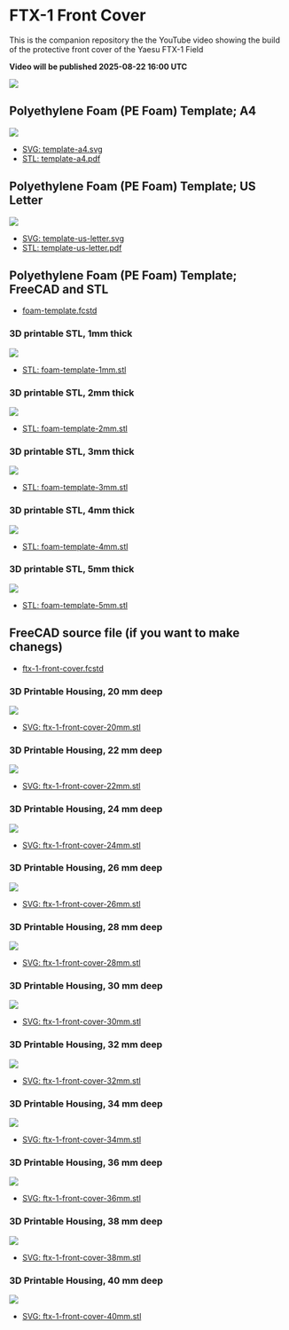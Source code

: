 # FTX-1 Front Cover

This is the companion repository the the YouTube video showing the build of the protective front cover of the Yaesu FTX-1 Field

**Video will be published 2025-08-22 16:00 UTC**

[![](ftx-1-protective-cover.png)](https://youtu.be/JYeVUW09L0U)

## Polyethylene Foam (PE Foam) Template; A4

![](template-a4.png)

- [SVG: template-a4.svg](<template-a4.svg>)
- [STL: template-a4.pdf](<template-a4.pdf>)

## Polyethylene Foam (PE Foam) Template; US Letter

![](template-us-letter.png)

- [SVG: template-us-letter.svg](<template-us-letter.svg>)
- [STL: template-us-letter.pdf](<template-us-letter.pdf>)

## Polyethylene Foam (PE Foam) Template; FreeCAD and STL

- [foam-template.fcstd](<foam-template.fcstd>)

### 3D printable STL, 1mm thick

![](foam-template-1mm.png)

- [STL: foam-template-1mm.stl](<foam-template-1mm.stl>)

### 3D printable STL, 2mm thick

![](foam-template-2mm.png)

- [STL: foam-template-2mm.stl](<foam-template-2mm.stl>)

### 3D printable STL, 3mm thick

![](foam-template-3mm.png)

- [STL: foam-template-3mm.stl](<foam-template-3mm.stl>)

### 3D printable STL, 4mm thick

![](foam-template-4mm.png)

- [STL: foam-template-4mm.stl](<foam-template-4mm.stl>)

### 3D printable STL, 5mm thick

![](foam-template-5mm.png)

- [STL: foam-template-5mm.stl](<foam-template-5mm.stl>)

## FreeCAD source file (if you want to make chanegs)

- [ftx-1-front-cover.fcstd](<ftx-1-front-cover.fcstd>)

### 3D Printable Housing, 20 mm deep

![](ftx-1-front-cover-20mm.png)

- [SVG: ftx-1-front-cover-20mm.stl](<ftx-1-front-cover-20mm.stl>)

### 3D Printable Housing, 22 mm deep

![](ftx-1-front-cover-22mm.png)

- [SVG: ftx-1-front-cover-22mm.stl](<ftx-1-front-cover-22mm.stl>)

### 3D Printable Housing, 24 mm deep

![](ftx-1-front-cover-24mm.png)

- [SVG: ftx-1-front-cover-24mm.stl](<ftx-1-front-cover-24mm.stl>)

### 3D Printable Housing, 26 mm deep

![](ftx-1-front-cover-26mm.png)

- [SVG: ftx-1-front-cover-26mm.stl](<ftx-1-front-cover-26mm.stl>)

### 3D Printable Housing, 28 mm deep

![](ftx-1-front-cover-28mm.png)

- [SVG: ftx-1-front-cover-28mm.stl](<ftx-1-front-cover-28mm.stl>)

### 3D Printable Housing, 30 mm deep

![](ftx-1-front-cover-30mm.png)

- [SVG: ftx-1-front-cover-30mm.stl](<ftx-1-front-cover-30mm.stl>)

### 3D Printable Housing, 32 mm deep

![](ftx-1-front-cover-32mm.png)

- [SVG: ftx-1-front-cover-32mm.stl](<ftx-1-front-cover-32mm.stl>)

### 3D Printable Housing, 34 mm deep

![](ftx-1-front-cover-34mm.png)

- [SVG: ftx-1-front-cover-34mm.stl](<ftx-1-front-cover-34mm.stl>)

### 3D Printable Housing, 36 mm deep

![](ftx-1-front-cover-36mm.png)

- [SVG: ftx-1-front-cover-36mm.stl](<ftx-1-front-cover-36mm.stl>)

### 3D Printable Housing, 38 mm deep

![](ftx-1-front-cover-38mm.png)

- [SVG: ftx-1-front-cover-38mm.stl](<ftx-1-front-cover-38mm.stl>)

### 3D Printable Housing, 40 mm deep

![](ftx-1-front-cover-40mm.png)

- [SVG: ftx-1-front-cover-40mm.stl](<ftx-1-front-cover-40mm.stl>)

